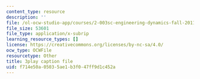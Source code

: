 ```yaml
---
content_type: resource
description: ''
file: /ol-ocw-studio-app/courses/2-003sc-engineering-dynamics-fall-2011/f714e50a05035ae1b3f047ff9d1c452a_cecD1w3-SD0.vtt
file_size: 53601
file_type: application/x-subrip
learning_resource_types: []
license: https://creativecommons.org/licenses/by-nc-sa/4.0/
ocw_type: OCWFile
resourcetype: Other
title: 3play caption file
uid: f714e50a-0503-5ae1-b3f0-47ff9d1c452a
---
```

